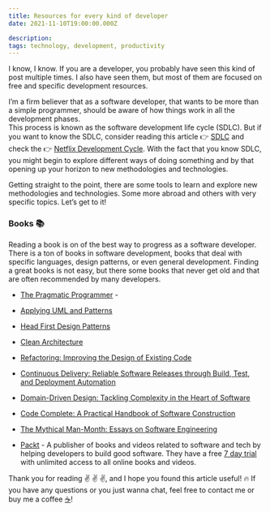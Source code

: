 ```yaml
---
title: Resources for every kind of developer
date: 2021-11-10T19:00:00.000Z

description:
tags: technology, development, productivity
---
```


I know, I know. If you are a developer, you probably have seen this kind of post multiple times. I also have seen them, but most of them are focused on free and specific development resources.

I’m a firm believer that as a software developer, that wants to be more than a simple programmer, should be aware of how things work in all the development phases.  
This process is known as the software development life cycle (SDLC). But if you want to know the SDLC, consider reading this article :point_right: [SDLC](https://www.ntaskmanager.com/blog/software-development-life-cycle-sdlc/) and check the :point_right: [Netflix Development Cycle](https://netflixtechblog.com/full-cycle-developers-at-netflix-a08c31f83249). With the fact that you know SDLC, you might begin to explore different ways of doing something and by that opening up your horizon to new methodologies and technologies.

Getting straight to the point, there are some tools to learn and explore new methodologies and technologies. Some more abroad and others with very specific topics. Let’s get to it!

### Books :books:

Reading a book is on of the best way to progress as a software developer. There is a ton of books in software development, books that deal with specific languages, design patterns, or even general development. Finding a great books is not easy, but there some books that never get old and that are often recommended by many developers.

- [The Pragmatic Programmer](https://pragprog.com/titles/tpp20/) -

- [Applying UML and Patterns](https://www.amazon.com/Applying-UML-Patterns-Introduction-Object-Oriented/dp/0131489062)
- [Head First Design Patterns](https://www.amazon.com/Head-First-Design-Patterns-Brain-Friendly/dp/0596007124)
- [Clean Architecture](https://www.amazon.com/Clean-Architecture-Craftsmans-Software-Structure/dp/0134494164)
- [Refactoring: Improving the Design of Existing Code](https://www.amazon.com/Refactoring-Improving-Existing-Addison-Wesley-Signature/dp/0134757599)
- [Continuous Delivery: Reliable Software Releases through Build, Test, and Deployment Automation](https://www.amazon.com/Continuous-Delivery-Deployment-Automation-Addison-Wesley/dp/0321601912)
- [Domain-Driven Design: Tackling Complexity in the Heart of Software](https://www.amazon.com/Domain-Driven-Design-Tackling-Complexity-Software/dp/0321125215)
- [Code Complete: A Practical Handbook of Software Construction](https://www.amazon.com/Code-Complete-Practical-Handbook-Construction/dp/0735619670)
- [The Mythical Man-Month: Essays on Software Engineering](https://www.amazon.com/Mythical-Man-Month-Anniversary-Software-Engineering-ebook/dp/B00B8USS14)

- [Packt](https://www.packtpub.com/ "Packt") - A publisher of books and videos related to software and tech by helping developers to build good software. They have a free [7 day trial](https://www.packtpub.com/checkout/subscription/packt-subscription-monthly-7dft421?freeTrial) with unlimited access to all online books and videos.

<!-- ### Learning Platforms :bulb:

https://frontendmasters.com/
https://www.frontendmentor.io/
https://www.guru99.com/
https://www.tutorialspoint.com/
https://www.w3schools.com/
https://www.freecodecamp.org/
https://www.khanacademy.org/
https://refactoring.guru/
https://sourcemaking.com/

### Podcasts :headphones:

https://www.lavieencode.net/podcast/

### Blogs :pencil:

https://medium.com/
dev.to
https://codepen.io
https://hackernoon.com/
https://www.geeksforgeeks.org/
https://css-tricks.com/
https://netflixtechblog.com/
https://css-tricks.com/archives/
https://dzone.com/
https://martinfowler.com/tags/
https://alistapart.com/
https://www.imaginarycloud.com/blog/
https://www.digitalocean.com/blog/
https://raygun.com/blog/
https://blog.scottlogic.com/

### Videos :video_camera:

https://dev.tube/ - developer talks, videos and tutorials from YouTube
https://www.ted.com/topics/technology
https://css-tricks.com/video-screencasts/

### Others

https://free-for.dev/#/
https://techcrunch.com/
https://news.ycombinator.com/
https://lobste.rs/
https://gizmodo.com/tech
https://9to5mac.com/ -->

Thank you for reading :v: :v: :v:, and I hope you found this article useful! :fire:
If you have any questions or you just wanna chat, feel free to contact me or buy me a coffee [:coffee:](https://www.buymeacoffee.com/danieldias)!
